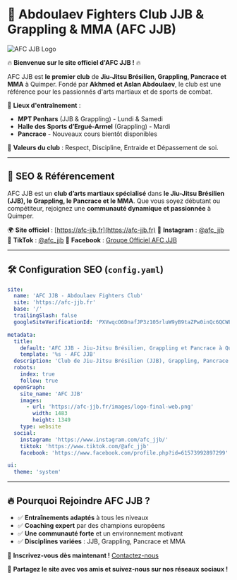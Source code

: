 # 🥋 Abdoulaev Fighters Club JJB & Grappling & MMA (AFC JJB)

![AFC JJB Logo](https://afc-jjb.fr/images/logo-final-web.png)

🔥 **Bienvenue sur le site officiel d'AFC JJB !** 🔥

AFC JJB est **le premier club** de **Jiu-Jitsu Brésilien, Grappling, Pancrace et MMA** à Quimper. Fondé par **Akhmed et Aslan Abdoulaev**, le club est une référence pour les passionnés d'arts martiaux et de sports de combat.

📍 **Lieux d'entraînement** :
- **MPT Penhars** (JJB & Grappling) - Lundi & Samedi
- **Halle des Sports d’Ergué-Armel** (Grappling) - Mardi
- **Pancrace** - Nouveaux cours bientôt disponibles

💪 **Valeurs du club** : Respect, Discipline, Entraide et Dépassement de soi.

---

## 📌 SEO & Référencement

AFC JJB est un **club d’arts martiaux spécialisé** dans **le Jiu-Jitsu Brésilien (JJB), le Grappling, le Pancrace et le MMA**. Que vous soyez débutant ou compétiteur, rejoignez une **communauté dynamique et passionnée** à Quimper.

🌍 **Site officiel** : [https://afc-jjb.fr](https://afc-jjb.fr)
📸 **Instagram** : [@afc_jjb](https://www.instagram.com/afc_jjb)
🎵 **TikTok** : [@afc_jjb](https://www.tiktok.com/@afc_jjb)
📘 **Facebook** : [Groupe Officiel AFC JJB](https://www.facebook.com/groups/1794363377995046)

---

## 🛠 Configuration SEO (`config.yaml`)

```yaml
site:
  name: 'AFC JJB - Abdoulaev Fighters Club'
  site: 'https://afc-jjb.fr'
  base: '/' 
  trailingSlash: false
  googleSiteVerificationId: 'PXVwqcO6DnafJP3z105rluW9yB9taZPw0inQc6QCWEQ'

metadata:
  title:
    default: 'AFC JJB - Jiu-Jitsu Brésilien, Grappling et Pancrace à Quimper'
    template: '%s - AFC JJB'
  description: 'Club de Jiu-Jitsu Brésilien (JJB), Grappling, Pancrace et MMA à Quimper. Cours pour tous niveaux avec des entraîneurs expérimentés.'
  robots:
    index: true
    follow: true
  openGraph:
    site_name: 'AFC JJB'
    images:
      - url: 'https://afc-jjb.fr/images/logo-final-web.png'
        width: 1483
        height: 1349
    type: website
  social:
    instagram: 'https://www.instagram.com/afc_jjb/'
    tiktok: 'https://www.tiktok.com/@afc_jjb'
    facebook: 'https://www.facebook.com/profile.php?id=61573992897299'

ui:
  theme: 'system' 
```

---

## 🔥 Pourquoi Rejoindre AFC JJB ?

- ✅ **Entraînements adaptés** à tous les niveaux
- ✅ **Coaching expert** par des champions européens
- ✅ **Une communauté forte** et un environnement motivant
- ✅ **Disciplines variées** : JJB, Grappling, Pancrace et MMA

🔗 **Inscrivez-vous dès maintenant !** [Contactez-nous](https://afc-jjb.fr/contact)

📢 **Partagez le site avec vos amis et suivez-nous sur nos réseaux sociaux !**
